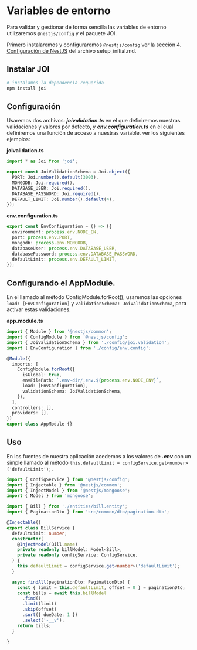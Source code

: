 # Variables de entorno

Para validar y gestionar de forma sencilla las variables de entorno utilizaremos `@nestjs/config` y el paquete JOI.

Primero instalaremos y configuraremos `@nestjs/config` ver la sección [4. Configuración de NestJS](setup_initial.md#4-configuración) del archivo setup_initial.md.

## Instalar JOI

``` bash
# instalamos la dependencia requerida
npm install joi
```

## Configuración

Usaremos dos archivos: ___joivalidation.ts___ en el que definiremos nuestras validaciones y valores por defecto, y ___env.configuration.ts___  en el cual definiremos una función de acceso a nuestras variable.  ver los siguientes ejemplos:

**joivalidation.ts**
``` typescript
import * as Joi from 'joi';

export const JoiValidationSchema = Joi.object({
  PORT: Joi.number().default(3003),
  MONGODB: Joi.required(),
  DATABASE_USER: Joi.required(),
  DATABASE_PASSWORD: Joi.required(),
  DEFAULT_LIMIT: Joi.number().default(4),
});
```

**env.configuration.ts**
``` typescript
export const EnvConfiguration = () => ({
  environment: process.env.NODE_EN,
  port: process.env.PORT,
  mongodb: process.env.MONGODB,
  databaseUser: process.env.DATABASE_USER,
  databasePassword: process.env.DATABASE_PASSWORD,
  defaultLimit: process.env.DEFAULT_LIMIT,
});
```

## Configurando el AppModule.

En el llamado al método ConfigModule.forRoot(), usaremos las opciones `load: [EnvConfiguration]` y `validationSchema: JoiValidationSchema`, para activar estas validaciones. 

**app.module.ts**
``` typescript
import { Module } from '@nestjs/common';
import { ConfigModule } from '@nestjs/config';
import { JoiValidationSchema } from './config/joi.validation';
import { EnvConfiguration } from './config/env.config';

@Module({
  imports: [
    ConfigModule.forRoot({
      isGlobal: true,
      envFilePath: `.env-dir/.env.${process.env.NODE_ENV}`,
      load: [EnvConfiguration],
      validationSchema: JoiValidationSchema,
    }),
  ],
  controllers: [],
  providers: [],
})
export class AppModule {}
```

## Uso

En los fuentes de nuestra aplicación acedemos a los valores de ___.env___ con un simple llamado al método `this.defaultLimit = configService.get<number>('defaultLimit');`. 

``` typescript
import { ConfigService } from '@nestjs/config';
import { Injectable } from '@nestjs/common';
import { InjectModel } from '@nestjs/mongoose';
import { Model } from 'mongoose';

import { Bill } from './entities/bill.entity';
import { PaginationDto } from 'src/common/dto/pagination.dto';

@Injectable()
export class BillService {
  defaultLimit: number;
  constructor(
    @InjectModel(Bill.name)
    private readonly billModel: Model<Bill>,
    private readonly configService: ConfigService,
  ) {
    this.defaultLimit = configService.get<number>('defaultLimit');
  }

  async findAll(paginationDto: PaginationDto) {
    const { limit = this.defaultLimit, offset = 0 } = paginationDto;
    const bills = await this.billModel
      .find()
      .limit(limit)
      .skip(offset)
      .sort({ dueDate: 1 })
      .select('-__v');
    return bills;
  }

}
```
